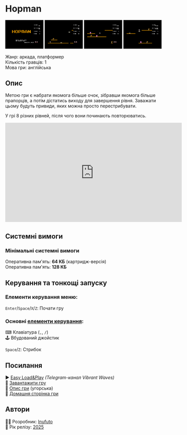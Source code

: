 # Hopman

<img src="screenshots/scrn_hopman_01.png" width="24%"> 
<img src="screenshots/scrn_hopman_02.png" width="24%"> 
<img src="screenshots/scrn_hopman_03.png" width="24%"> 
<img src="screenshots/scrn_hopman_04.png" width="24%">

Жанр: аркада, платформер  
Кількість гравців: 1  
Мова гри: англійська  


## Опис

Метою гри є набрати якомога більше очок, зібравши якомога більше прапорців, а потім дістатись виходу для завершення рівня. Заважати цьому будуть привиди, яких можна просто перестрибувати.  

У грі 8 різних рівней, після чого вони починають повторюватись.

<iframe width="560" height="315" src="https://www.youtube.com/embed/qu8fbE3bh4k" title="YouTube video player" frameborder="0" allowfullscreen></iframe>

## Системні вимоги
### Мінімальні системні вимоги
Оперативна пам'ять: **64 КБ** (картридж-версія)  
Оперативна пам'ять: **128 КБ**  

## Керування та тонкощі запуску
### Елементи керування меню:

`Enter`/`Space`/`X`/`Z`: Почати гру  

### Основні [елементи керування](../controllers.md):
⌨ Клавіатура (`,`, `/`)  
🕹 Вбудований джойстик  

`Space`/`Z`: Стрибок

## Посилання

▶ [Easy Load&Play](https://t.me/EP128k_Load_n_Play/813) *(Telegram-канал Vibrant Waves)*  
💾 [Завантажити гру](http://www.ep128.hu/Ep_Games/Prg/Hopman.rar)  
📃 [Опис гри](http://www.ep128.hu/Games/Hopman.htm) (угорська)  
🏡 [Домашня сторінка гри](http://inufuto.web.fc2.com/8bit/hopman/#ep64)

## Автори
👨‍💻 Розробник: [Inufuto](../../community/inufuto.md)  
📅 Рік релізу: [2025](../release_years/2025.md)  